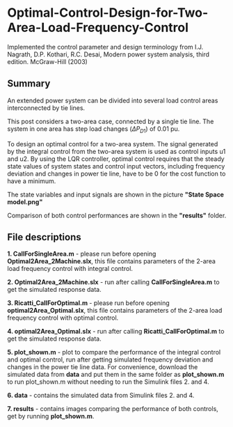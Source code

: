 # Optimal-Control-Design-for-Two-Area-Load-Frequency-Control
Implemented the control parameter and design terminology from I.J. Nagrath, D.P. Kothari, R.C. Desai, Modern power system analysis, third edition. McGraw-Hill (2003)

## Summary
An extended power system can be divided into several load control areas interconnected by tie lines.

This post considers a two-area case, connected by a single tie line. The system in one area has step load changes ($\Delta P_{D1}$) of 0.01 pu.

To design an optimal control for a two-area system. The signal generated by the integral control from the two-area system is used as control inputs u1 and u2.
By using the LQR controller, optimal control requires that the steady state values of system states and control input vectors, including frequency deviation and changes in power tie line, have to be 0 for the cost function to have a minimum.

The state variables and input signals are shown in the picture **"State Space model.png"**

Comparison of both control performances are shown in the **"results"** folder.

## File descriptions
**1. CallForSingleArea.m** - please run before opening **Optimal2Area_2Machine.slx**, this file contains parameters of the 2-area load frequency control with integral control.

**2. Optimal2Area_2Machine.slx** - run after calling **CallForSingleArea.m** to get the simulated response data.

**3. Ricatti_CallForOptimal.m** - please run before opening **optimal2Area_Optimal.slx**, this file contains parameters of the 2-area load frequency control with optimal control.

**4. optimal2Area_Optimal.slx** - run after calling **Ricatti_CallForOptimal.m** to get the simulated response data.

**5. plot_shown.m** - plot to compare the performance of the integral control and optimal control, run after getting simulated frequency deviation and changes in the power tie line data. 
For convenience, download the simulated data from **data** and put them in the same folder as **plot_shown.m** to run plot_shown.m without needing to run the Simulink files 2. and 4.

**6. data** - contains the simulated data from Simulink files 2. and 4.

**7. results** - contains images comparing the performance of both controls, get by running **plot_shown.m**.





